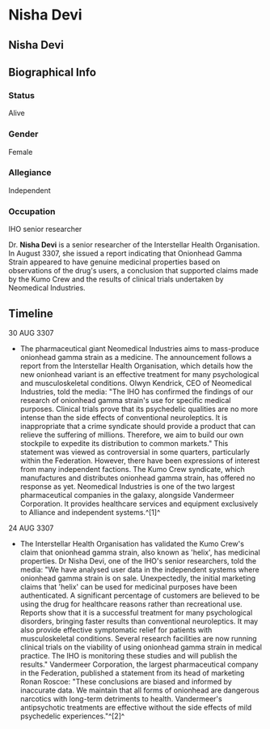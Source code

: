 # Nisha Devi
## Nisha Devi

		

## Biographical Info

### Status

Alive

### Gender

Female

### Allegiance

Independent

### Occupation

IHO senior researcher

Dr. **Nisha Devi** is a senior researcher of the Interstellar Health Organisation. In August 3307, she issued a report indicating that Onionhead Gamma Strain appeared to have genuine medicinal properties based on observations of the drug's users, a conclusion that supported claims made by the Kumo Crew and the results of clinical trials undertaken by Neomedical Industries.

## Timeline

30 AUG 3307

- The pharmaceutical giant Neomedical Industries aims to mass-produce onionhead gamma strain as a medicine. The announcement follows a report from the Interstellar Health Organisation, which details how the new onionhead variant is an effective treatment for many psychological and musculoskeletal conditions. Olwyn Kendrick, CEO of Neomedical Industries, told the media: "The IHO has confirmed the findings of our research of onionhead gamma strain's use for specific medical purposes. Clinical trials prove that its psychedelic qualities are no more intense than the side effects of conventional neuroleptics. It is inappropriate that a crime syndicate should provide a product that can relieve the suffering of millions. Therefore, we aim to build our own stockpile to expedite its distribution to common markets." This statement was viewed as controversial in some quarters, particularly within the Federation. However, there have been expressions of interest from many independent factions. The Kumo Crew syndicate, which manufactures and distributes onionhead gamma strain, has offered no response as yet. Neomedical Industries is one of the two largest pharmaceutical companies in the galaxy, alongside Vandermeer Corporation. It provides healthcare services and equipment exclusively to Alliance and independent systems.^[1]^

24 AUG 3307

- The Interstellar Health Organisation has validated the Kumo Crew's claim that onionhead gamma strain, also known as 'helix', has medicinal properties. Dr Nisha Devi, one of the IHO's senior researchers, told the media: "We have analysed user data in the independent systems where onionhead gamma strain is on sale. Unexpectedly, the initial marketing claims that 'helix' can be used for medicinal purposes have been authenticated. A significant percentage of customers are believed to be using the drug for healthcare reasons rather than recreational use. Reports show that it is a successful treatment for many psychological disorders, bringing faster results than conventional neuroleptics. It may also provide effective symptomatic relief for patients with musculoskeletal conditions. Several research facilities are now running clinical trials on the viability of using onionhead gamma strain in medical practice. The IHO is monitoring these studies and will publish the results." Vandermeer Corporation, the largest pharmaceutical company in the Federation, published a statement from its head of marketing Ronan Roscoe: "These conclusions are biased and informed by inaccurate data. We maintain that all forms of onionhead are dangerous narcotics with long-term detriments to health. Vandermeer's antipsychotic treatments are effective without the side effects of mild psychedelic experiences."^[2]^